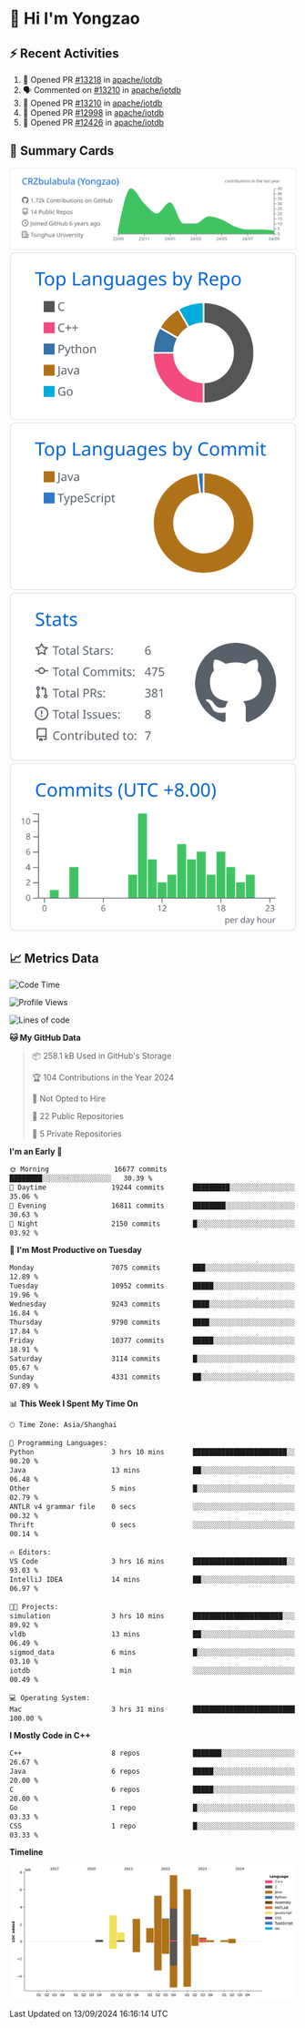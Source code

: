 # 👋 Hi I'm Yongzao

## ⚡ Recent Activities
<!--START_SECTION:activity-->
1. 💪 Opened PR [#13218](https://github.com/apache/iotdb/pull/13218) in [apache/iotdb](https://github.com/apache/iotdb)
2. 🗣 Commented on [#13210](https://github.com/apache/iotdb/pull/13210#issuecomment-2294850976) in [apache/iotdb](https://github.com/apache/iotdb)
3. 💪 Opened PR [#13210](https://github.com/apache/iotdb/pull/13210) in [apache/iotdb](https://github.com/apache/iotdb)
4. 💪 Opened PR [#12998](https://github.com/apache/iotdb/pull/12998) in [apache/iotdb](https://github.com/apache/iotdb)
5. 💪 Opened PR [#12426](https://github.com/apache/iotdb/pull/12426) in [apache/iotdb](https://github.com/apache/iotdb)
<!--END_SECTION:activity-->

## 🎑 Summary Cards

[![](https://raw.githubusercontent.com/CRZbulabula/CRZbulabula/main/profile-summary-card-output/github/0-profile-details.svg)](https://github.com/vn7n24fzkq/github-profile-summary-cards)
[![](https://raw.githubusercontent.com/CRZbulabula/CRZbulabula/main/profile-summary-card-output/github/1-repos-per-language.svg)](https://github.com/vn7n24fzkq/github-profile-summary-cards) [![](https://raw.githubusercontent.com/CRZbulabula/CRZbulabula/main/profile-summary-card-output/github/2-most-commit-language.svg)](https://github.com/vn7n24fzkq/github-profile-summary-cards)
[![](https://raw.githubusercontent.com/CRZbulabula/CRZbulabula/main/profile-summary-card-output/github/3-stats.svg)](https://github.com/vn7n24fzkq/github-profile-summary-cards) [![](https://raw.githubusercontent.com/CRZbulabula/CRZbulabula/main/profile-summary-card-output/github/4-productive-time.svg)](https://github.com/vn7n24fzkq/github-profile-summary-cards)

## 📈 Metrics Data

<!--START_SECTION:waka-->
![Code Time](http://img.shields.io/badge/Code%20Time-678%20hrs%2059%20mins-blue)

![Profile Views](http://img.shields.io/badge/Profile%20Views-23-blue)

![Lines of code](https://img.shields.io/badge/From%20Hello%20World%20I%27ve%20Written-31.9%20million%20lines%20of%20code-blue)

**🐱 My GitHub Data** 

> 📦 258.1 kB Used in GitHub's Storage 
 > 
> 🏆 104 Contributions in the Year 2024
 > 
> 🚫 Not Opted to Hire
 > 
> 📜 22 Public Repositories 
 > 
> 🔑 5 Private Repositories 
 > 
**I'm an Early 🐤** 

```text
🌞 Morning                16677 commits       ████████░░░░░░░░░░░░░░░░░   30.39 % 
🌆 Daytime                19244 commits       █████████░░░░░░░░░░░░░░░░   35.06 % 
🌃 Evening                16811 commits       ████████░░░░░░░░░░░░░░░░░   30.63 % 
🌙 Night                  2150 commits        █░░░░░░░░░░░░░░░░░░░░░░░░   03.92 % 
```
📅 **I'm Most Productive on Tuesday** 

```text
Monday                   7075 commits        ███░░░░░░░░░░░░░░░░░░░░░░   12.89 % 
Tuesday                  10952 commits       █████░░░░░░░░░░░░░░░░░░░░   19.96 % 
Wednesday                9243 commits        ████░░░░░░░░░░░░░░░░░░░░░   16.84 % 
Thursday                 9790 commits        ████░░░░░░░░░░░░░░░░░░░░░   17.84 % 
Friday                   10377 commits       █████░░░░░░░░░░░░░░░░░░░░   18.91 % 
Saturday                 3114 commits        █░░░░░░░░░░░░░░░░░░░░░░░░   05.67 % 
Sunday                   4331 commits        ██░░░░░░░░░░░░░░░░░░░░░░░   07.89 % 
```


📊 **This Week I Spent My Time On** 

```text
🕑︎ Time Zone: Asia/Shanghai

💬 Programming Languages: 
Python                   3 hrs 10 mins       ███████████████████████░░   90.20 % 
Java                     13 mins             ██░░░░░░░░░░░░░░░░░░░░░░░   06.48 % 
Other                    5 mins              █░░░░░░░░░░░░░░░░░░░░░░░░   02.79 % 
ANTLR v4 grammar file    0 secs              ░░░░░░░░░░░░░░░░░░░░░░░░░   00.32 % 
Thrift                   0 secs              ░░░░░░░░░░░░░░░░░░░░░░░░░   00.14 % 

🔥 Editors: 
VS Code                  3 hrs 16 mins       ███████████████████████░░   93.03 % 
IntelliJ IDEA            14 mins             ██░░░░░░░░░░░░░░░░░░░░░░░   06.97 % 

🐱‍💻 Projects: 
simulation               3 hrs 10 mins       ██████████████████████░░░   89.92 % 
vldb                     13 mins             ██░░░░░░░░░░░░░░░░░░░░░░░   06.49 % 
sigmod_data              6 mins              █░░░░░░░░░░░░░░░░░░░░░░░░   03.10 % 
iotdb                    1 min               ░░░░░░░░░░░░░░░░░░░░░░░░░   00.49 % 

💻 Operating System: 
Mac                      3 hrs 31 mins       █████████████████████████   100.00 % 
```

**I Mostly Code in C++** 

```text
C++                      8 repos             ███████░░░░░░░░░░░░░░░░░░   26.67 % 
Java                     6 repos             █████░░░░░░░░░░░░░░░░░░░░   20.00 % 
C                        6 repos             █████░░░░░░░░░░░░░░░░░░░░   20.00 % 
Go                       1 repo              █░░░░░░░░░░░░░░░░░░░░░░░░   03.33 % 
CSS                      1 repo              █░░░░░░░░░░░░░░░░░░░░░░░░   03.33 % 
```



**Timeline**

![Lines of Code chart](https://raw.githubusercontent.com/CRZbulabula/CRZbulabula/main/assets/bar_graph.png)


 Last Updated on 13/09/2024 16:16:14 UTC
<!--END_SECTION:waka-->

